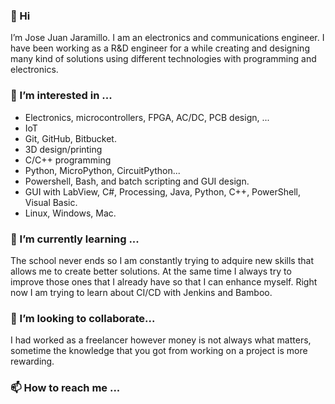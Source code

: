 ### 👋 Hi
I’m Jose Juan Jaramillo. I am an electronics and communications engineer. 
I have been working as a R&D engineer for a while creating and designing many kind of solutions using different technologies with programming and electronics.

### 👀 I’m interested in ...
* Electronics, microcontrollers, FPGA, AC/DC, PCB design, ...
* IoT
* Git, GitHub, Bitbucket.
* 3D design/printing
* C/C++ programming
* Python, MicroPython, CircuitPython...
* Powershell, Bash, and batch scripting and GUI design.
* GUI with LabView, C#, Processing, Java, Python, C++, PowerShell, Visual Basic.
* Linux, Windows, Mac. 

### 🌱 I’m currently learning ...
The school never ends so I am constantly trying to adquire new skills that allows me to create better solutions.
At the same time I always try to improve those ones that I already have so that I can enhance myself. 
Right now I am trying to learn about CI/CD with Jenkins and Bamboo. 

### 💞️ I’m looking to collaborate...
I had worked as a freelancer however money is not always what matters, sometime the knowledge that you got from working on a project is more rewarding. 

### 📫 How to reach me ...

<!---
jjjpolo/jjjpolo is a ✨ special ✨ repository because its `README.md` (this file) appears on your GitHub profile.
You can click the Preview link to take a look at your changes.
--->
